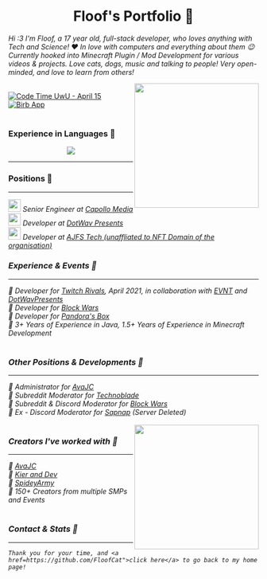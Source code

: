 <div align='center'>
  <h1>Floof's Portfolio 🧡</h1>
</div>

<i> Hi :3 I'm Floof, a 17 year old, full-stack developer, who loves anything with Tech and Science! ❤️ In love with computers and everything about them 😉 Currently hooked into Minecraft Plugin / Mod Development for various videos & projects. Love cats, dogs, music and talking to people! Very open-minded, and love to learn from others! </i>

<img align='right' src="https://cdn.discordapp.com/attachments/870748925571792916/980350874977177620/47d949eaa9f98254f089a898a01e99fd-modified.png" width="250">
<br>
<a href="https://wakatime.com/@15a707f0-e01c-42c8-b5fc-2f82e7b21c7f"><img src="https://wakatime.com/badge/user/15a707f0-e01c-42c8-b5fc-2f82e7b21c7f.svg" alt="Code Time UwU - April 15" /></a>
  <a href="https://twitter.com/intent/follow?screen_name=floo__f">
        <img src="https://img.shields.io/twitter/follow/floo__f?style=social&logo=twitter"
            alt="Birb App"></a>
    </div>
    
<br>
<br>
<div align='left'>
  <h3>Experience in Languages 💙</h3>
</div>
<p align="center">
  <a href="https://skillicons.dev">
    <img src="https://skillicons.dev/icons?i=arduino,bash,c,cpp,discord,bots,eclipse,java,kotlin,mysql,py,pytorch,raspberrypi" />
  </a>
</p>

<hr />
<div align='left'>
  <h3>Positions 💙</h3>
</div>
<hr />
  <i><img src="https://media.giphy.com/media/VgCDAzcKvsR6OM0uWg/giphy.gif" width="25"> <i>Senior Engineer at <a href="https://www.capollomedia.com">Capollo Media</a></i>
    <br>
  <i><img src="https://media.giphy.com/media/VgCDAzcKvsR6OM0uWg/giphy.gif" width="25"> <i>Developer at <a href="https://dotwavpresents.org/">DotWav Presents</a></i>
    <br>
  <i><img src="https://media.giphy.com/media/VgCDAzcKvsR6OM0uWg/giphy.gif" width="25"> <i>Developer at <a href="https://ajfstech.com/">AJFS Tech (unaffliated to NFT Domain of the organisation)</a></i>
    <br>
    
<div align='left'>
  <h3>Experience & Events 💙</h3>
</div>
<hr />
    🎲<i> Developer for <a href="https://www.youtube.com/watch?v=4nBArTaUjzE">Twitch Rivals</a>, April 2021, in collaboration with <a href="https://twitter.com/EVNTgames">EVNT</a> and <a href="https://twitter.com/dotwavpresents">DotWavPresents</a><br>
    🎲<i> Developer for <a href="https://twitter.com/BlockWarsEvent/status/1528044302844174339">Block Wars</a><br>
    🎲<i> Developer for <a href="https://twitter.com/PandorasBoxMC">Pandora's Box</a><br>
    🎲<i> 3+ Years of Experience in Java, 1.5+ Years of Experience in Minecraft Development<br>
    </i>
   <br>

<div align='left'>
  <h3>Other Positions & Developments 💙</h3>
</div>
<hr />
    🌺<i> Administrator for <a href="https://twitter.com/_AvaJC_">AvaJC</a><br>
    🌺<i> Subreddit Moderator for <a href="https://www.reddit.com/r/Technoblade/">Technoblade</a><br>
    🌺<i> Subreddit & Discord Moderator for <a href="https://discord.gg/blockwars">Block Wars</a><br>
    🌺<i> Ex - Discord Moderator for <a href="https://twitter.com/Sapnap">Sapnap</a> (Server Deleted)<br>
    </i>
    <br>
<img align='right' src="https://cdn.discordapp.com/attachments/870748925571792916/980362710191603722/2022-04-28_17.38.07-modified.png" width="250">
<div align='left'>
  <h3>Creators I've worked with 💙</h3>
</div>
<hr />
    💮<i> <a href="https://www.youtube.com/c/AvaJC">AvaJC</a><br>
    💮<i> <a href="https://www.youtube.com/c/KIERandDEVGaming">Kier and Dev</a><br>
    💮<i> <a href="https://www.youtube.com/channel/UCZ6Mbxc8rEBYueMD4cI71Dw">SpideyArmy</a><br>
    💮<i> 150+ Creators from multiple SMPs and Events<br>
<br>
<div align='left'>
  <h3>Contact & Stats 💙</h3>
</div>
<hr />
    
    Thank you for your time, and <a href=https://github.com/FloofCat">click here</a> to go back to my home page!
    

    
    
    
    

    
    

